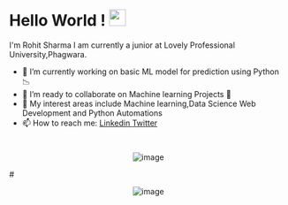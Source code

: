 # Hello World ! <img src="https://raw.githubusercontent.com/MartinHeinz/MartinHeinz/master/wave.gif" width="30px">

I'm Rohit Sharma I am currently a junior at Lovely Professional University,Phagwara.
  - 🌱 I’m currently working on basic ML model for prediction using Python 📉
  - 👯 I’m ready to collaborate on Machine learning Projects 🎯
  - 💬 My interest areas include Machine learning,Data Science Web Development and Python Automations
  - 📫 How to reach me: [ Linkedin ](https://www.linkedin.com/in/rohit-sharma-25aa1116b/) [ Twitter ](https://twitter.com/rohityou000) 
#
<p align="center">
<img src="https://github-readme-stats.vercel.app/api?username=rohit133&theme=radical&show_icons=true" alt="image"/>
</p>
#
<p align="center">
<img src="https://komarev.com/ghpvc/?username=rohit133&color=red" alt="image"/>
</p>
